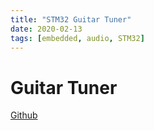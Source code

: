 ```yaml
---
title: "STM32 Guitar Tuner"
date: 2020-02-13
tags: [embedded, audio, STM32]
---
```


# Guitar Tuner

[Github](https://github.com/achrobot1/guitar-tuner-STM32)
